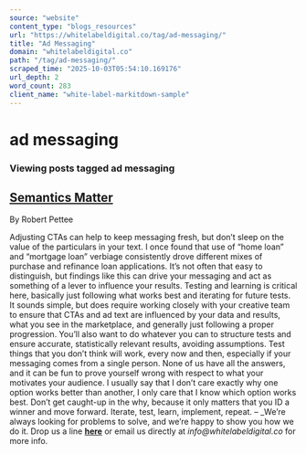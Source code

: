 ```yaml
---
source: "website"
content_type: "blogs_resources"
url: "https://whitelabeldigital.co/tag/ad-messaging/"
title: "Ad Messaging"
domain: "whitelabeldigital.co"
path: "/tag/ad-messaging/"
scraped_time: "2025-10-03T05:54:10.169176"
url_depth: 2
word_count: 283
client_name: "white-label-markitdown-sample"
---
```


# ad messaging

### Viewing posts tagged ad messaging

## [Semantics Matter](https://whitelabeldigital.co/semantics-matter/)

By Robert Pettee

Adjusting CTAs can help to keep messaging fresh, but don’t sleep on the value of the particulars in your text. I once found that use of “home loan” and “mortgage loan” verbiage consistently drove different mixes of purchase and refinance loan applications. It’s not often that easy to distinguish, but findings like this can drive your messaging and act as something of a lever to influence your results. Testing and learning is critical here, basically just following what works best and iterating for future tests. It sounds simple, but does require working closely with your creative team to ensure that CTAs and ad text are influenced by your data and results, what you see in the marketplace, and generally just following a proper progression. You’ll also want to do whatever you can to structure tests and ensure accurate, statistically relevant results, avoiding assumptions. Test things that you don’t think will work, every now and then, especially if your messaging comes from a single person. None of us have all the answers, and it can be fun to prove yourself wrong with respect to what your motivates your audience. I usually say that I don’t care exactly why one option works better than another, I only care that I know which option works best. Don’t get caught-up in the why, because it only matters that you ID a winner and move forward. Iterate, test, learn, implement, repeat. – _We’re always looking for problems to solve, and we’re happy to show you how we do it. Drop us a line [**here**](https://whitelabeldigital.co/contact/) or email us directly at _info@whitelabeldigital.co_ for more info.